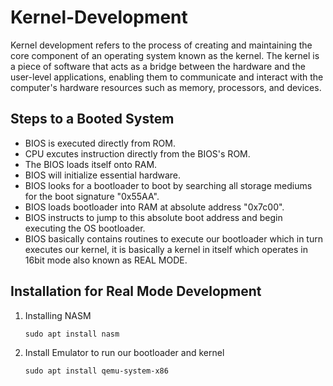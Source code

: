 # Kernel-Development

Kernel development refers to the process of creating and maintaining the core component of an operating system known as the kernel. The kernel is a piece of software that acts as a bridge between the hardware and the user-level applications, enabling them to communicate and interact with the computer's hardware resources such as memory, processors, and devices.

## Steps to a Booted System

- BIOS is executed directly from ROM.
- CPU excutes instruction directly from the BIOS's ROM.
- The BIOS loads itself onto RAM.
- BIOS will initialize essential hardware.
- BIOS looks for a bootloader to boot by searching all storage mediums for the  boot signature "0x55AA".
- BIOS loads bootloader into RAM at absolute address "0x7c00".
- BIOS instructs to jump to this absolute boot address and begin executing the OS bootloader.
- BIOS basically contains routines to execute our bootloader which in turn executes our kernel, it is basically a kernel in itself which operates in 16bit mode also known as REAL MODE.

## Installation for Real Mode Development

1. Installing NASM
   ```terminal
   sudo apt install nasm
   ```

2. Install Emulator to run our bootloader and kernel

   ```terminal
   sudo apt install qemu-system-x86
   ```
